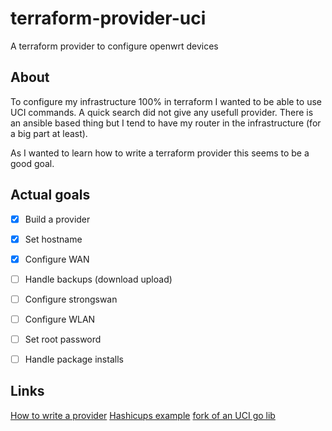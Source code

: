 # terraform-provider-uci
A terraform provider to configure openwrt devices


## About
To configure my infrastructure 100% in terraform I wanted to be able to use UCI commands.
A quick search did not give any usefull provider. There is an ansible based thing but I tend to have my router in the infrastructure (for a big part at least).

As I wanted to learn how to write a terraform provider this seems to be a good goal.

## Actual goals

- [x] Build a provider
- [x] Set hostname
- [x] Configure WAN
- [ ] Handle backups (download upload)
- [ ] Configure strongswan
- [ ] Configure WLAN
- [ ] Set root password
- [ ] Handle package installs


## Links
[How to write a provider](https://developer.hashicorp.com/terraform/plugin/framework)
[Hashicups example](https://github.com/hashicorp/terraform-provider-hashicups-pf)
[fork of an UCI go lib](github.com/KnKay/go-uci)
